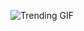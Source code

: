 
<!-- GIF_SECTION -->
![Trending GIF](https://media0.giphy.com/media/v1.Y2lkPThiYjIxNzcyaWxxZng3bjhwZ2dpb2N0ZXRxNGFmdXU0NmFiMXFkanJocnlmcTRhYyZlcD12MV9naWZzX3NlYXJjaCZjdD1n/khMQDMRqOBEToISmyp/giphy.gif)
<!-- END_GIF_SECTION -->
